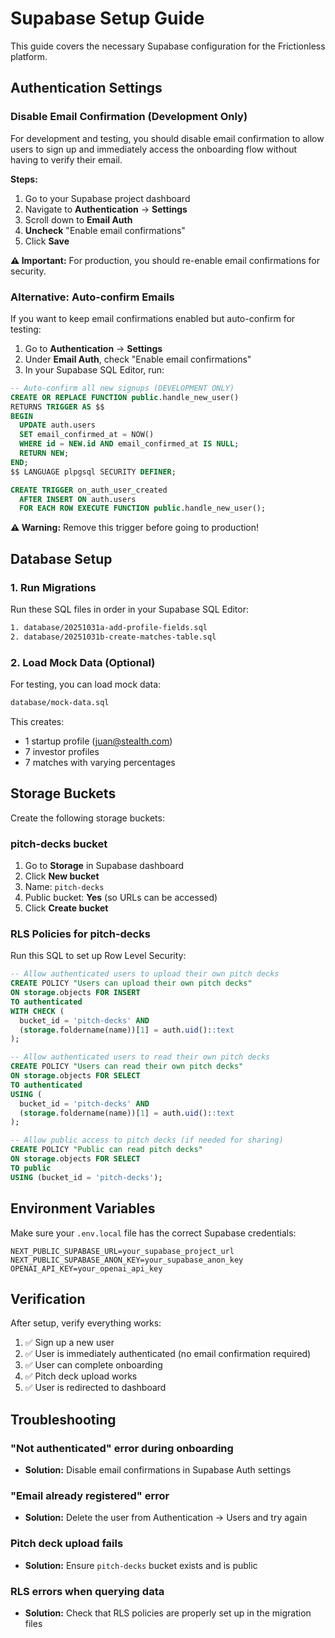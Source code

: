 # Supabase Setup Guide

This guide covers the necessary Supabase configuration for the Frictionless platform.

## Authentication Settings

### Disable Email Confirmation (Development Only)

For development and testing, you should disable email confirmation to allow users to sign up and immediately access the onboarding flow without having to verify their email.

**Steps:**
1. Go to your Supabase project dashboard
2. Navigate to **Authentication** → **Settings**
3. Scroll down to **Email Auth**
4. **Uncheck** "Enable email confirmations"
5. Click **Save**

**⚠️ Important:** For production, you should re-enable email confirmations for security.

### Alternative: Auto-confirm Emails

If you want to keep email confirmations enabled but auto-confirm for testing:

1. Go to **Authentication** → **Settings**
2. Under **Email Auth**, check "Enable email confirmations"
3. In your Supabase SQL Editor, run:
```sql
-- Auto-confirm all new signups (DEVELOPMENT ONLY)
CREATE OR REPLACE FUNCTION public.handle_new_user()
RETURNS TRIGGER AS $$
BEGIN
  UPDATE auth.users
  SET email_confirmed_at = NOW()
  WHERE id = NEW.id AND email_confirmed_at IS NULL;
  RETURN NEW;
END;
$$ LANGUAGE plpgsql SECURITY DEFINER;

CREATE TRIGGER on_auth_user_created
  AFTER INSERT ON auth.users
  FOR EACH ROW EXECUTE FUNCTION public.handle_new_user();
```

**⚠️ Warning:** Remove this trigger before going to production!

## Database Setup

### 1. Run Migrations

Run these SQL files in order in your Supabase SQL Editor:

```bash
1. database/20251031a-add-profile-fields.sql
2. database/20251031b-create-matches-table.sql
```

### 2. Load Mock Data (Optional)

For testing, you can load mock data:

```bash
database/mock-data.sql
```

This creates:
- 1 startup profile (juan@stealth.com)
- 7 investor profiles
- 7 matches with varying percentages

## Storage Buckets

Create the following storage buckets:

### pitch-decks bucket
1. Go to **Storage** in Supabase dashboard
2. Click **New bucket**
3. Name: `pitch-decks`
4. Public bucket: **Yes** (so URLs can be accessed)
5. Click **Create bucket**

### RLS Policies for pitch-decks
Run this SQL to set up Row Level Security:

```sql
-- Allow authenticated users to upload their own pitch decks
CREATE POLICY "Users can upload their own pitch decks"
ON storage.objects FOR INSERT
TO authenticated
WITH CHECK (
  bucket_id = 'pitch-decks' AND
  (storage.foldername(name))[1] = auth.uid()::text
);

-- Allow authenticated users to read their own pitch decks
CREATE POLICY "Users can read their own pitch decks"
ON storage.objects FOR SELECT
TO authenticated
USING (
  bucket_id = 'pitch-decks' AND
  (storage.foldername(name))[1] = auth.uid()::text
);

-- Allow public access to pitch decks (if needed for sharing)
CREATE POLICY "Public can read pitch decks"
ON storage.objects FOR SELECT
TO public
USING (bucket_id = 'pitch-decks');
```

## Environment Variables

Make sure your `.env.local` file has the correct Supabase credentials:

```env
NEXT_PUBLIC_SUPABASE_URL=your_supabase_project_url
NEXT_PUBLIC_SUPABASE_ANON_KEY=your_supabase_anon_key
OPENAI_API_KEY=your_openai_api_key
```

## Verification

After setup, verify everything works:

1. ✅ Sign up a new user
2. ✅ User is immediately authenticated (no email confirmation required)
3. ✅ User can complete onboarding
4. ✅ Pitch deck upload works
5. ✅ User is redirected to dashboard

## Troubleshooting

### "Not authenticated" error during onboarding
- **Solution:** Disable email confirmations in Supabase Auth settings

### "Email already registered" error
- **Solution:** Delete the user from Authentication → Users and try again

### Pitch deck upload fails
- **Solution:** Ensure `pitch-decks` bucket exists and is public

### RLS errors when querying data
- **Solution:** Check that RLS policies are properly set up in the migration files
